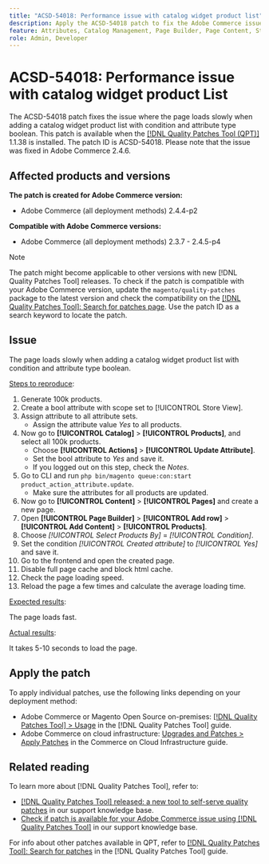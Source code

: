 ```yaml
---
title: "ACSD-54018: Performance issue with catalog widget product list"
description: Apply the ACSD-54018 patch to fix the Adobe Commerce issue where the page loads slowly when adding a catalog widget product list with condition and attribute type boolean.
feature: Attributes, Catalog Management, Page Builder, Page Content, Storefront
role: Admin, Developer
---
```


# ACSD-54018: Performance issue with catalog widget product List

The ACSD-54018 patch fixes the issue where the page loads slowly when adding a catalog widget product list with condition and attribute type boolean. This patch is available when the [[!DNL Quality Patches Tool (QPT)]](/help/announcements/adobe-commerce-announcements/magento-quality-patches-released-new-tool-to-self-serve-quality-patches.md) 1.1.38 is installed. The patch ID is ACSD-54018. Please note that the issue was fixed in Adobe Commerce 2.4.6.

## Affected products and versions

**The patch is created for Adobe Commerce version:**

* Adobe Commerce (all deployment methods) 2.4.4-p2

**Compatible with Adobe Commerce versions:**

* Adobe Commerce (all deployment methods) 2.3.7 - 2.4.5-p4

>[!NOTE]
>
>The patch might become applicable to other versions with new [!DNL Quality Patches Tool] releases. To check if the patch is compatible with your Adobe Commerce version, update the `magento/quality-patches` package to the latest version and check the compatibility on the [[!DNL Quality Patches Tool]: Search for patches page](https://experienceleague.adobe.com/tools/commerce-quality-patches/index.html). Use the patch ID as a search keyword to locate the patch.

## Issue

The page loads slowly when adding a catalog widget product list with condition and attribute type boolean. 

<u>Steps to reproduce</u>:

1. Generate 100k products.
1. Create a bool attribute with scope set to [!UICONTROL Store View].
1. Assign attribute to all attribute sets.
    * Assign the attribute value *Yes* to all products.
1. Now go to **[!UICONTROL Catalog]** > **[!UICONTROL Products]**, and select all 100k products.
    * Choose **[!UICONTROL Actions]** > **[!UICONTROL Update Attribute]**.
    * Set the bool attribute to *Yes* and save it.
    * If you logged out on this step, check the *Notes*.
1. Go to CLI and run `php bin/magento queue:con:start product_action_attribute.update`.
    * Make sure the attributes for all products are updated.
1. Now go to **[!UICONTROL Content]** > **[!UICONTROL Pages]** and create a new page.
1. Open **[!UICONTROL Page Builder]** > **[!UICONTROL Add row]** > **[!UICONTROL Add Content]** > **[!UICONTROL Products]**.
1. Choose *[!UICONTROL Select Products By]* = *[!UICONTROL Condition]*.
1. Set the condition *[!UICONTROL Created attribute]* to *[!UICONTROL Yes]* and save it.
1. Go to the frontend and open the created page.
1. Disable full page cache and block html cache.
1. Check the page loading speed.
1. Reload the page a few times and calculate the average loading time.

<u>Expected results</u>:

The page loads fast.

<u>Actual results</u>:

It takes 5-10 seconds to load the page.

## Apply the patch

To apply individual patches, use the following links depending on your deployment method:

* Adobe Commerce or Magento Open Source on-premises: [[!DNL Quality Patches Tool] > Usage](https://experienceleague.adobe.com/docs/commerce-operations/tools/quality-patches-tool/usage.html) in the [!DNL Quality Patches Tool] guide.
* Adobe Commerce on cloud infrastructure: [Upgrades and Patches > Apply Patches](https://experienceleague.adobe.com/docs/commerce-cloud-service/user-guide/develop/upgrade/apply-patches.html) in the Commerce on Cloud Infrastructure guide.

## Related reading

To learn more about [!DNL Quality Patches Tool], refer to:

* [[!DNL Quality Patches Tool] released: a new tool to self-serve quality patches](/help/announcements/adobe-commerce-announcements/magento-quality-patches-released-new-tool-to-self-serve-quality-patches.md) in our support knowledge base.
* [Check if patch is available for your Adobe Commerce issue using [!DNL Quality Patches Tool]](/help/support-tools/patches-available-in-qpt-tool/check-patch-for-magento-issue-with-magento-quality-patches.md) in our support knowledge base.

For info about other patches available in QPT, refer to [[!DNL Quality Patches Tool]: Search for patches](https://experienceleague.adobe.com/tools/commerce-quality-patches/index.html) in the [!DNL Quality Patches Tool] guide.
